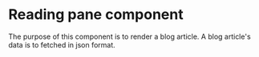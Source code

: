 # Reading pane component
The purpose of this component is to render a blog article. A blog article's data is to fetched in json format.